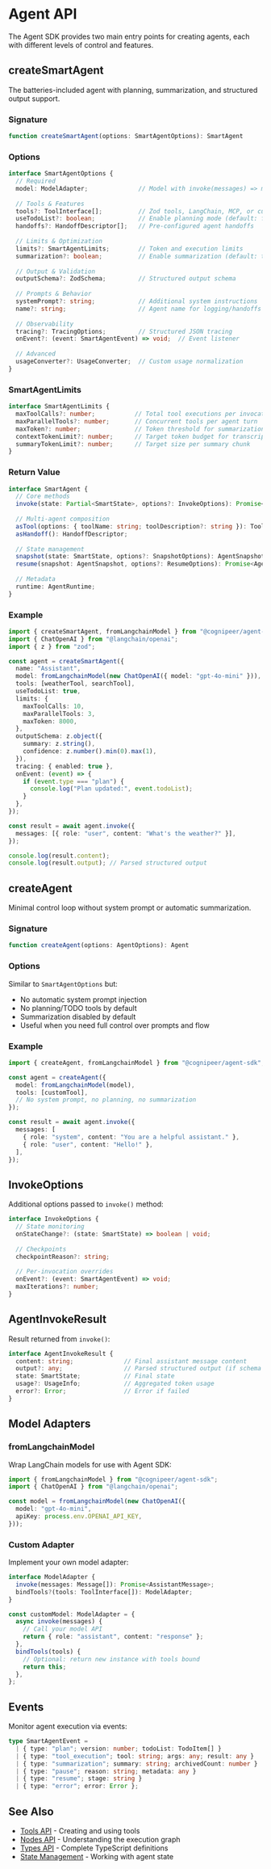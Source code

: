 # Agent API

The Agent SDK provides two main entry points for creating agents, each with different levels of control and features.

## createSmartAgent

The batteries-included agent with planning, summarization, and structured output support.

### Signature

```typescript
function createSmartAgent(options: SmartAgentOptions): SmartAgent
```

### Options

```typescript
interface SmartAgentOptions {
  // Required
  model: ModelAdapter;              // Model with invoke(messages) => message
  
  // Tools & Features
  tools?: ToolInterface[];          // Zod tools, LangChain, MCP, or custom
  useTodoList?: boolean;            // Enable planning mode (default: false)
  handoffs?: HandoffDescriptor[];   // Pre-configured agent handoffs
  
  // Limits & Optimization
  limits?: SmartAgentLimits;        // Token and execution limits
  summarization?: boolean;          // Enable summarization (default: true)
  
  // Output & Validation
  outputSchema?: ZodSchema;         // Structured output schema
  
  // Prompts & Behavior
  systemPrompt?: string;            // Additional system instructions
  name?: string;                    // Agent name for logging/handoffs
  
  // Observability
  tracing?: TracingOptions;         // Structured JSON tracing
  onEvent?: (event: SmartAgentEvent) => void;  // Event listener
  
  // Advanced
  usageConverter?: UsageConverter;  // Custom usage normalization
}
```

### SmartAgentLimits

```typescript
interface SmartAgentLimits {
  maxToolCalls?: number;           // Total tool executions per invocation
  maxParallelTools?: number;       // Concurrent tools per agent turn
  maxToken?: number;               // Token threshold for summarization
  contextTokenLimit?: number;      // Target token budget for transcript
  summaryTokenLimit?: number;      // Target size per summary chunk
}
```

### Return Value

```typescript
interface SmartAgent {
  // Core methods
  invoke(state: Partial<SmartState>, options?: InvokeOptions): Promise<AgentInvokeResult>;
  
  // Multi-agent composition
  asTool(options: { toolName: string; toolDescription?: string }): ToolInterface;
  asHandoff(): HandoffDescriptor;
  
  // State management
  snapshot(state: SmartState, options?: SnapshotOptions): AgentSnapshot;
  resume(snapshot: AgentSnapshot, options?: ResumeOptions): Promise<AgentInvokeResult>;
  
  // Metadata
  runtime: AgentRuntime;
}
```

### Example

```typescript
import { createSmartAgent, fromLangchainModel } from "@cognipeer/agent-sdk";
import { ChatOpenAI } from "@langchain/openai";
import { z } from "zod";

const agent = createSmartAgent({
  name: "Assistant",
  model: fromLangchainModel(new ChatOpenAI({ model: "gpt-4o-mini" })),
  tools: [weatherTool, searchTool],
  useTodoList: true,
  limits: {
    maxToolCalls: 10,
    maxParallelTools: 3,
    maxToken: 8000,
  },
  outputSchema: z.object({
    summary: z.string(),
    confidence: z.number().min(0).max(1),
  }),
  tracing: { enabled: true },
  onEvent: (event) => {
    if (event.type === "plan") {
      console.log("Plan updated:", event.todoList);
    }
  },
});

const result = await agent.invoke({
  messages: [{ role: "user", content: "What's the weather?" }],
});

console.log(result.content);
console.log(result.output); // Parsed structured output
```

## createAgent

Minimal control loop without system prompt or automatic summarization.

### Signature

```typescript
function createAgent(options: AgentOptions): Agent
```

### Options

Similar to `SmartAgentOptions` but:
- No automatic system prompt injection
- No planning/TODO tools by default
- Summarization disabled by default
- Useful when you need full control over prompts and flow

### Example

```typescript
import { createAgent, fromLangchainModel } from "@cognipeer/agent-sdk";

const agent = createAgent({
  model: fromLangchainModel(model),
  tools: [customTool],
  // No system prompt, no planning, no summarization
});

const result = await agent.invoke({
  messages: [
    { role: "system", content: "You are a helpful assistant." },
    { role: "user", content: "Hello!" },
  ],
});
```

## InvokeOptions

Additional options passed to `invoke()` method:

```typescript
interface InvokeOptions {
  // State monitoring
  onStateChange?: (state: SmartState) => boolean | void;
  
  // Checkpoints
  checkpointReason?: string;
  
  // Per-invocation overrides
  onEvent?: (event: SmartAgentEvent) => void;
  maxIterations?: number;
}
```

## AgentInvokeResult

Result returned from `invoke()`:

```typescript
interface AgentInvokeResult {
  content: string;              // Final assistant message content
  output?: any;                 // Parsed structured output (if schema provided)
  state: SmartState;            // Final state
  usage?: UsageInfo;            // Aggregated token usage
  error?: Error;                // Error if failed
}
```

## Model Adapters

### fromLangchainModel

Wrap LangChain models for use with Agent SDK:

```typescript
import { fromLangchainModel } from "@cognipeer/agent-sdk";
import { ChatOpenAI } from "@langchain/openai";

const model = fromLangchainModel(new ChatOpenAI({
  model: "gpt-4o-mini",
  apiKey: process.env.OPENAI_API_KEY,
}));
```

### Custom Adapter

Implement your own model adapter:

```typescript
interface ModelAdapter {
  invoke(messages: Message[]): Promise<AssistantMessage>;
  bindTools?(tools: ToolInterface[]): ModelAdapter;
}

const customModel: ModelAdapter = {
  async invoke(messages) {
    // Call your model API
    return { role: "assistant", content: "response" };
  },
  bindTools(tools) {
    // Optional: return new instance with tools bound
    return this;
  },
};
```

## Events

Monitor agent execution via events:

```typescript
type SmartAgentEvent = 
  | { type: "plan"; version: number; todoList: TodoItem[] }
  | { type: "tool_execution"; tool: string; args: any; result: any }
  | { type: "summarization"; summary: string; archivedCount: number }
  | { type: "pause"; reason: string; metadata: any }
  | { type: "resume"; stage: string }
  | { type: "error"; error: Error };
```

## See Also

- [Tools API](/api/tools) - Creating and using tools
- [Nodes API](/api/nodes) - Understanding the execution graph
- [Types API](/api/types) - Complete TypeScript definitions
- [State Management](/guide/state-management) - Working with agent state
